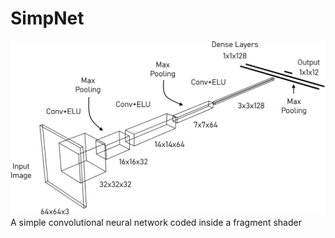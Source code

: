 # SimpNet
<img src="SimpNetRender.png"/>
A simple convolutional neural network coded inside a fragment shader
